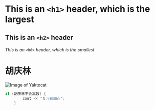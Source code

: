 # This is an `<h1>` header, which is the largest

## This is an `<h2>` header

###### This is an `<h6>` header, which is the smallest

# 胡庆林

![Image of Yaktocat](https://octodex.github.com/images/yaktocat.png)

``` c
if (胡庆林不会高数) {
        cout << "复习到四点";
    }
```
